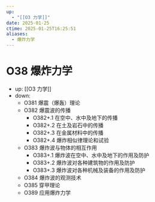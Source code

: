 ```yaml
---
up:
  - "[[O3 力学]]"
date: 2025-01-25
ctime: 2025-01-25T16:25:51
aliases:
  - 爆炸力学
---
```


# O38 爆炸力学

- up: [[O3 力学]]
- down:	
	- O381 爆震（爆轰）理论
	- O382 爆震波的传播
		- O382+.1 在空中、水中及地下的传播
		- O382+.2 在土及岩石中的传播
		- O382+.3 在金属材料中的传播
		- O382+.4 爆炸相似律理论和试验
	- O383 爆炸波与物体的相互作用
		- O383+.1 爆炸波在空中、水中及地下的作用及防护
		- O383+.2 爆炸波对各种建筑物的作用及防护
		- O383+.3 爆炸波对各种机械及装备的作用及防护
	- O384 爆炸波的观测技术
	- O385 穿甲理论
	- O389 应用爆炸力学
	
